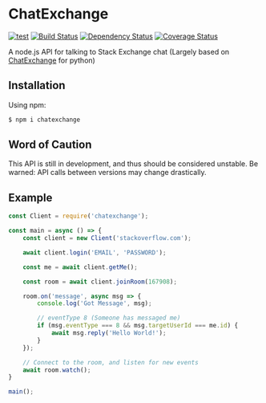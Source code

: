 # ChatExchange

[![test](https://github.com/samliew/chatexchange/actions/workflows/nodejs.yml/badge.svg?branch=typescript)](https://github.com/samliew/chatexchange/actions/workflows/nodejs.yml)
[![Build Status](https://travis-ci.org/danbopes/chatexchange.svg?branch=master)](https://travis-ci.org/danbopes/chatexchange)
[![Dependency Status](https://david-dm.org/danbopes/chatexchange.svg)](https://david-dm.org/danbopes/chatexchange)
[![Coverage Status](https://coveralls.io/repos/github/danbopes/chatexchange/badge.svg?branch=master)](https://coveralls.io/github/danbopes/chatexchange?branch=master)

A node.js API for talking to Stack Exchange chat (Largely based on [ChatExchange](https://github.com/Manishearth/ChatExchange) for python)

## Installation

Using npm:

```bash
$ npm i chatexchange
```

## Word of Caution

This API is still in development, and thus should be considered unstable. Be warned: API calls between versions may change drastically.

## Example

```javascript
const Client = require('chatexchange');

const main = async () => {
    const client = new Client('stackoverflow.com');

    await client.login('EMAIL', 'PASSWORD');

    const me = await client.getMe();

    const room = await client.joinRoom(167908);

    room.on('message', async msg => {
        console.log('Got Message', msg);

        // eventType 8 (Someone has messaged me)
        if (msg.eventType === 8 && msg.targetUserId === me.id) {
            await msg.reply('Hello World!');
        }
    });

    // Connect to the room, and listen for new events
    await room.watch();
}

main();
```
